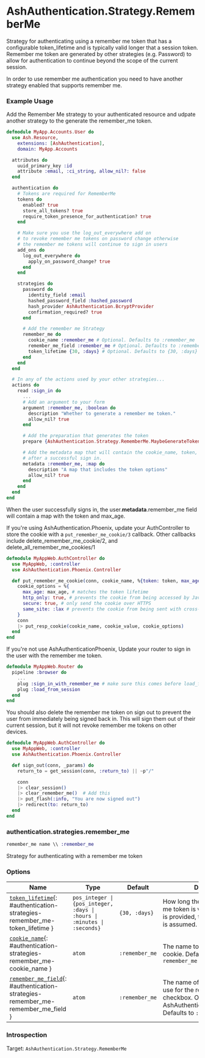 <!--
This file was generated by Spark. Do not edit it by hand.
-->
# AshAuthentication.Strategy.RememberMe

Strategy for authenticating using a remember me token that has a configurable token_lifetime
and is typically valid longer that a session token. Remember me token are generated by other
strategies (e.g. Password) to allow for authentication to continue beyond the scope of the 
current session.

In order to use remember me authentication you need to have another strategy
enabled that supports remember me. 

### Example Usage

Add the Remember Me strategy to your authenticated resource and udpate another
strategy to the generate the remember_me token.

```elixir
defmodule MyApp.Accounts.User do
  use Ash.Resource,
    extensions: [AshAuthentication],
    domain: MyApp.Accounts

  attributes do
    uuid_primary_key :id
    attribute :email, :ci_string, allow_nil?: false
  end

  authentication do
    # Tokens are required for RememberMe
    tokens do
      enabled? true
      store_all_tokens? true
      require_token_presence_for_authentication? true
    end

    # Make sure you use the log_out_everywhere add on 
    # to revoke remember me tokens on password change otherwise
    # the remember me tokens will continue to sign in users
    add_ons do
      log_out_everywhere do
        apply_on_password_change? true
      end
    end

    strategies do
      password do
        identity_field :email
        hashed_password_field :hashed_password
        hash_provider AshAuthentication.BcryptProvider
        confirmation_required? true
      end

      # Add the remember me Strategy
      remember_me do
        cookie_name :remember_me # Optional. Defaults to :remember_me
        remember_me_field :remember_me # Optional. Defaults to :remember_me. Used by AshAuthenticationPhoenix
        token_lifetime {30, :days} # Optional. Defaults to {30, :days}
      end
    end
  end

  # In any of the actions used by your other strategies...
  actions do
    read :sign_in do
      ...
      # Add an argument to your form
      argument :remember_me, :boolean do
        description "Whether to generate a remember me token."
        allow_nil? true
      end

      # Add the preparation that generates the token
      prepare {AshAuthentication.Strategy.RememberMe.MaybeGenerateTokenPreparation, strategy_name: :remember_me}

      # Add the metadata map that will contain the cookie_name, token, and other values
      # after a successful sign in. 
      metadata :remember_me, :map do
        description "A map that includes the token options"
        allow_nil? true
      end
    end
  end
end
```

When the user successfully signs in, the user.__metadata__.remember_me field will contain a map
with the token and max_age.

If you're using AshAuthentication.Phoenix, update your AuthController to store the cookie with
a `put_remember_me_cookie/3` callback. Other callbacks include delete_remember_me_cookie/2, 
and delete_all_remember_me_cookies/1

```elixir
defmodule MyAppWeb.AuthController do
  use MyAppWeb, :controller
  use AshAuthentication.Phoenix.Controller

  def put_remember_me_cookie(conn, cookie_name, %{token: token, max_age: max_age}) do
    cookie_options = %{
      max_age: max_age, # matches the token lifetime
      http_only: true, # prevents the cookie from being accessed by JavaScript
      secure: true, # only send the cookie over HTTPS
      same_site: :lax # prevents the cookie from being sent with cross-site requests
    }
    conn
    |> put_resp_cookie(cookie_name, cookie_value, cookie_options)
  end
end
```

If you're not use AshAuthenticationPhoenix, 
Update your router to sign in the user with the remember me token.

```elixir
defmodule MyAppWeb.Router do
  pipeline :browser do
    ...
    plug :sign_in_with_remember_me # make sure this comes before load_from_session
    plug :load_from_session
  end
end
```

You should also delete the remember me token on sign out to prevent the 
user from immediately being signed back in. This will sign them out of their
current session, but it will not revoke remember me tokens on other devices.

```elixir
defmodule MyAppWeb.AuthController do
  use MyAppWeb, :controller
  use AshAuthentication.Phoenix.Controller

  def sign_out(conn, _params) do
    return_to = get_session(conn, :return_to) || ~p"/"

    conn
    |> clear_session()
    |> clear_remember_me()  # Add this
    |> put_flash(:info, "You are now signed out")
    |> redirect(to: return_to)
  end
end
```




### authentication.strategies.remember_me
```elixir
remember_me name \\ :remember_me
```


Strategy for authenticating with a remember me token






### Options

| Name | Type | Default | Docs |
|------|------|---------|------|
| [`token_lifetime`](#authentication-strategies-remember_me-token_lifetime){: #authentication-strategies-remember_me-token_lifetime } | `pos_integer \| {pos_integer, :days \| :hours \| :minutes \| :seconds}` | `{30, :days}` | How long the remember me token is valid.  If no unit is provided, then `minutes` is assumed. |
| [`cookie_name`](#authentication-strategies-remember_me-cookie_name){: #authentication-strategies-remember_me-cookie_name } | `atom` | `:remember_me` | The name to use for the cookie. Defaults to `remember_me` |
| [`remember_me_field`](#authentication-strategies-remember_me-remember_me_field){: #authentication-strategies-remember_me-remember_me_field } | `atom` | `:remember_me` | The name of the field to use for the remember me checkbox. Only used by AshAuthenticationPhoenix. Defaults to `:remember_me` |





### Introspection

Target: `AshAuthentication.Strategy.RememberMe`



<style type="text/css">.spark-required::after { content: "*"; color: red !important; }</style>
